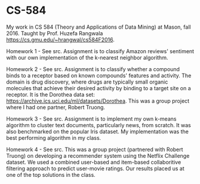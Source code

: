 # CS-584
My work in CS 584 (Theory and Applications of Data Mining) at Mason, fall 2016. Taught by Prof. Huzefa Rangwala https://cs.gmu.edu/~hrangwal/cs584F2016.

Homework 1 - See src. Assignment is to classify Amazon reviews' sentiment with our own implementation of the k-nearest neighbor algorithm.

Homework 2 - See src. Assignment is to classify whether a compound binds to a receptor based on known compounds' features and activity. The domain is drug discovery, where drugs are typically small organic molecules that achieve their desired activity by binding to a target site on a receptor. It is the Dorothea data set: https://archive.ics.uci.edu/ml/datasets/Dorothea. This was a group project where I had one partner, Robert Truong.

Homework 3 - See src. Assignment is to implement my own k-means algorithm to cluster text documents, particularly news, from scratch. It was also benchmarked on the popular Iris dataset. My implementation was the best performing algorithm in my class.

Homework 4 - See src. This was a group project (partnered with Robert Truong) on developing a recommender system using the Netflix Challenge dataset. We used a combined user-based and item-based collaboritive filtering approach to predict user-movie ratings. Our results placed us at one of the top solutions in the class.

